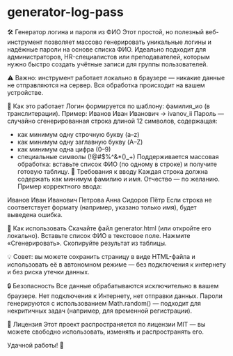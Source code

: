 # generator-log-pass
🛠️ Генератор логина и пароля из ФИО Этот простой, но полезный веб-инструмент позволяет массово генерировать уникальные логины и надёжные пароли на основе списка ФИО. Идеально подходит для администраторов, HR-специалистов или преподавателей, которым нужно быстро создать учётные записи для группы пользователей.

⚠️ Важно: инструмент работает локально в браузере — никакие данные не отправляются на сервер. Вся обработка происходит на вашем устройстве. 

📌 Как это работает
Логин формируется по шаблону:
фамилия_ио (в транслитерации).
Пример:
Иванов Иван Иванович → ivanov_ii
Пароль — случайно сгенерированная строка длиной 12 символов, содержащая:
- как минимум одну строчную букву (a–z)
- как минимум одну заглавную букву (A–Z)
- как минимум одна цифра (0–9)
- специальные символы (!@#$%^&*()_+)
Поддерживается массовая обработка: вставьте список ФИО (по одному в строке)  и получите готовую таблицу.
🧾 Требования к вводу
Каждая строка должна содержать как минимум фамилию и имя.
Отчество — по желанию.
Пример корректного ввода:

Иванов Иван Иванович
Петрова Анна
Сидоров Пётр
Если строка не соответствует формату (например, указано только имя), будет выведена ошибка.

🚀 Как использовать
Скачайте файл generator.html (или откройте его локально).
Вставьте список ФИО в текстовое поле.
Нажмите «Сгенерировать».
Скопируйте результат из таблицы.

💡 Совет: вы можете сохранить страницу в виде HTML-файла и использовать её в автономном режиме — без подключения к интернету и без риска утечки данных. 

🔒 Безопасность
Все данные обрабатываются исключительно в вашем браузере.
Нет подключения к Интернету, нет отправки данных.
Пароли генерируются с использованием Math.random() — подходит для некритичных задач (например, для временной регистрации).

📄 Лицензия
Этот проект распространяется по лицензии MIT — вы можете свободно использовать, изменять и распространять его.

Удачной работы! 🎯
